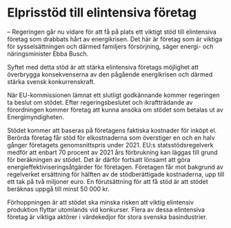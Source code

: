 # Elprisstöd till elintensiva företag

– Regeringen går nu vidare för att få på plats ett viktigt stöd till elintensiva företag som drabbats hårt av energikrisen. Det här är företag som är viktiga för sysselsättningen och därmed familjers försörjning, säger energi- och näringsminister Ebba Busch.

Syftet med detta stöd är att stärka elintensiva företags möjlighet att överbrygga konsekvenserna av den pågående energikrisen och därmed stärka svensk konkurrenskraft.

När EU-kommissionen lämnat ett slutligt godkännande kommer regeringen ta beslut om stödet. Efter regeringsbeslutet och ikraftträdande av förordningen kommer företag att kunna ansöka om stödet som betalas ut av Energimyndigheten.

Stödet kommer att baseras på företagens faktiska kostnader för inköpt el. Berörda företag får stöd för elkostnaderna som överstiger en och en halv gånger företagets genomsnittspris under 2021. EU:s statsstödsregelverk medför att enbart 70 procent av 2021 års förbrukning kan läggas till grund för beräkningen av stödet. Det är därför fortsatt lönsamt att göra energieffektiviseringsåtgärder för företagen. Företagen får mot bakgrund av regelverket ersättning för hälften av de stödberättigade kostnaderna, upp till ett tak på två miljoner euro. En förutsättning för att få stöd är att stödet beräknas uppgå till minst 50 000 kr.

Förhoppningen är att stödet ska minska risken att viktig elintensiv produktion flyttar utomlands vid konkurser. Flera av dessa elintensiva företag är viktiga aktörer i värdekedjor för stora svenska basindustrier.
